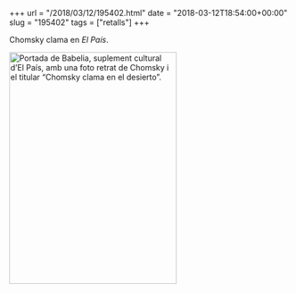 +++
url = "/2018/03/12/195402.html"
date = "2018-03-12T18:54:00+00:00"
slug = "195402"
tags = ["retalls"]
+++

Chomsky clama en *El País*.

<a href="https://elpais.com/cultura/2018/03/06/babelia/1520352987_936609.html"><img src="/wp-content/uploads/2018/03/hipstamaticphoto-542574930.362714.jpg" class="wp-image-966 size-full" height="415" width="300" alt="Portada de Babelia, suplement cultural d’El País, amb una foto retrat de Chomsky i el titular “Chomsky clama en el desierto”." /></a>
